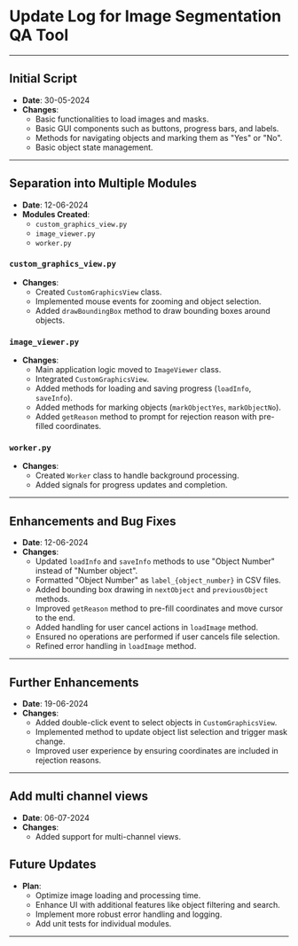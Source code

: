 # Update Log for Image Segmentation QA Tool

---

## Initial Script

- **Date**: 30-05-2024
- **Changes**:
  - Basic functionalities to load images and masks.
  - Basic GUI components such as buttons, progress bars, and labels.
  - Methods for navigating objects and marking them as "Yes" or "No".
  - Basic object state management.

---

## Separation into Multiple Modules

- **Date**: 12-06-2024
- **Modules Created**:
  - `custom_graphics_view.py`
  - `image_viewer.py`
  - `worker.py`

### `custom_graphics_view.py`

- **Changes**:
  - Created `CustomGraphicsView` class.
  - Implemented mouse events for zooming and object selection.
  - Added `drawBoundingBox` method to draw bounding boxes around objects.

### `image_viewer.py`

- **Changes**:
  - Main application logic moved to `ImageViewer` class.
  - Integrated `CustomGraphicsView`.
  - Added methods for loading and saving progress (`loadInfo`, `saveInfo`).
  - Added methods for marking objects (`markObjectYes`, `markObjectNo`).
  - Added `getReason` method to prompt for rejection reason with pre-filled coordinates.

### `worker.py`

- **Changes**:
  - Created `Worker` class to handle background processing.
  - Added signals for progress updates and completion.

---

## Enhancements and Bug Fixes

- **Date**: 12-06-2024
- **Changes**:
  - Updated `loadInfo` and `saveInfo` methods to use "Object Number" instead of "Number object".
  - Formatted "Object Number" as `label_{object_number}` in CSV files.
  - Added bounding box drawing in `nextObject` and `previousObject` methods.
  - Improved `getReason` method to pre-fill coordinates and move cursor to the end.
  - Added handling for user cancel actions in `loadImage` method.
  - Ensured no operations are performed if user cancels file selection.
  - Refined error handling in `loadImage` method.

---

## Further Enhancements

- **Date**: 19-06-2024
- **Changes**:
  - Added double-click event to select objects in `CustomGraphicsView`.
  - Implemented method to update object list selection and trigger mask change.
  - Improved user experience by ensuring coordinates are included in rejection reasons.

---

## Add multi channel views

- **Date**: 06-07-2024
- **Changes**:
  - Added support for multi-channel views.

## Future Updates

- **Plan**:
  - Optimize image loading and processing time.
  - Enhance UI with additional features like object filtering and search.
  - Implement more robust error handling and logging.
  - Add unit tests for individual modules.

---
